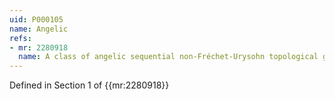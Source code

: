 ```yaml
---
uid: P000105
name: Angelic
refs:
- mr: 2280918
  name: A class of angelic sequential non-Fréchet-Urysohn topological groups
---
```

Defined in Section 1 of {{mr:2280918}}

